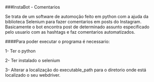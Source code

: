 ###InstaBot - Comentarios

Se trata de um software de automoção feito em python com a ajuda da biblioteca Selenium para fazer comentarios em posts do Instagram.
Basicamente o bot encontra post de determinado assunto especificado pelo usuario com as hashtags e faz comentarios automatizados.

####Para poder executar o programa é necessario:

1- Ter o python

2- Ter instalado o selenium

3- Alterar a localização do executable_path para o diretorio onde está localizado o seu webdriver.
